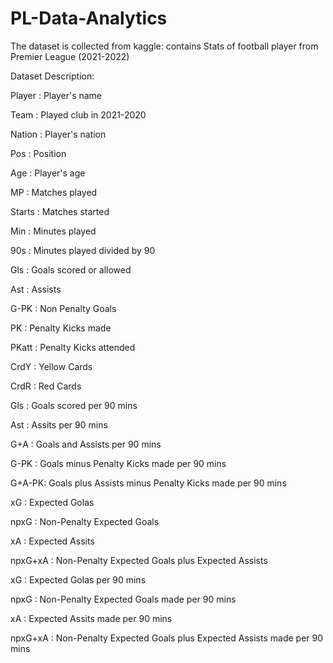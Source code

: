 # PL-Data-Analytics

The dataset is collected from kaggle: contains Stats of football player from Premier League (2021-2022)

Dataset Description:

Player : Player's name

Team : Played club in 2021-2020

Nation : Player's nation

Pos : Position

Age : Player's age

MP : Matches played

Starts : Matches started

Min : Minutes played

90s : Minutes played divided by 90

Gls : Goals scored or allowed

Ast : Assists

G-PK : Non Penalty Goals

PK : Penalty Kicks made

PKatt : Penalty Kicks attended

CrdY : Yellow Cards

CrdR : Red Cards

Gls : Goals scored per 90 mins

Ast : Assits per 90 mins

G+A : Goals and Assists per 90 mins

G-PK : Goals minus Penalty Kicks made per 90 mins

G+A-PK: Goals plus Assists minus Penalty Kicks made per 90 mins

xG : Expected Golas

npxG : Non-Penalty Expected Goals

xA : Expected Assits

npxG+xA : Non-Penalty Expected Goals plus Expected Assists

xG : Expected Golas per 90 mins

npxG : Non-Penalty Expected Goals made per 90 mins

xA : Expected Assits made per 90 mins

npxG+xA : Non-Penalty Expected Goals plus Expected Assists made per 90 mins




